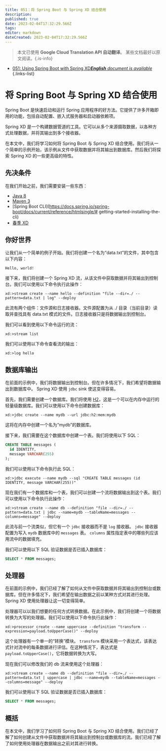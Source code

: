 ```yaml
---
title: 051：将 Spring Boot 与 Spring XD 结合使用
description: 
published: true
date: 2023-02-04T17:32:29.566Z
tags: 
editor: markdown
dateCreated: 2023-02-04T17:32:29.566Z
---
```


> 本文已使用 **Google Cloud Translation API 自动翻译**。
某些文档最好以原文阅读。{.is-info}



- [051: Using Spring Boot with Spring XD***English** document is available*](/en/Knowledge-base/Spring-Boot/Learning/051-using-spring-boot-with-spring-xd)
{.links-list}


# 将 Spring Boot 与 Spring XD 结合使用

Spring Boot 是快速启动和运行 Spring 应用程序的好方法。它提供了许多开箱即用的功能，包括自动配置、嵌入式服务器和启动器依赖项。

Spring XD 是一个构建数据管道的工具。它可以从多个来源摄取数据，以各种方式处理数据，并将其输出到多个接收器。

在本文中，我们将学习如何将 Spring Boot 与 Spring XD 结合使用。我们将从一个简单的示例开始，该示例从文件中获取数据并将其输出到数据库。然后我们将探索 Spring XD 的一些更高级的特性。

## 先决条件

在我们开始之前，我们需要安装一些东西：

* [Java 8](http://www.oracle.com/technetwork/java/javase/downloads/index.html)
* [Maven 3](https://maven.apache.org/download.cgi)
* [Spring Boot CLI](https://docs.spring.io/spring-boot/docs/current/reference/htmlsingle/# getting-started-installing-the-cli)
* [春季 XD](https://spring.io/projects/spring-xd)

## 你好世界

让我们从一个简单的例子开始。我们将创建一个名为“data.txt”的文件，其中包含以下内容：

```
Hello, world!
```

接下来，我们将创建一个 Spring XD 流，从该文件中获取数据并将其输出到控制台。我们可以使用以下命令执行此操作：

```
xd:>stream create --name hello --definition "file --dir=./ --pattern=data.txt | log" --deploy
```

此流有两个组件：文件源和日志接收器。文件源配置为从 ./ 目录（当前目录）读取并查找具有 data.txt 模式的文件。日志接收器只是将数据输出到控制台。

我们可以看到使用以下命令运行的流：

```
xd:>stream list
```

我们可以使用以下命令查看流的输出：

```
xd:>log hello
```

## 数据库输出

在前面的示例中，我们将数据输出到控制台。但在许多情况下，我们希望将数据输出到数据库中。 Spring XD 使用 `jdbc` sink 使这变得容易。

首先，我们需要创建一个数据库。我们将使用 [H2](http://www.h2database.com/html/main.html)，这是一个可以在内存中运行的轻量级数据库。我们可以使用以下命令创建数据库：

```
xd:>jdbc create --name mydb --url jdbc:h2:mem:mydb
```

这将在内存中创建一个名为“mydb”的数据库。

接下来，我们需要在这个数据库中创建一个表。我们将使用以下 SQL：

```sql
CREATE TABLE messages (
  id IDENTITY,
  message VARCHAR(255)
);
```

我们可以使用以下命令执行此 SQL：

```
xd:>jdbc execute --name mydb --sql "CREATE TABLE messages (id IDENTITY, message VARCHAR(255))"
```

现在我们有一个数据库和一个表，我们可以创建一个流将数据输出到这个表。我们可以使用以下命令执行此操作：

```
xd:>stream create --name db --definition "file --dir=./ --pattern=data.txt | jdbc --name=mydb --tableName=messages --columns=message" --deploy
```

此流与前一个流类似，但它有一个 `jdbc` 接收器而不是 `log` 接收器。 `jdbc` 接收器配置为写入 `mydb` 数据库中的 `messages` 表。 `columns` 属性指定表中的哪些列应该用流中的数据填充。

我们可以使用以下 SQL 验证数据是否已插入数据库：

```sql
SELECT * FROM messages;
```

## 处理器

在前面的示例中，我们已经了解了如何从文件中获取数据并将其输出到控制台或数据库。但在许多情况下，我们希望在输出数据之前以某种方式对其进行处理。 Spring XD 使用处理器让这一切变得简单。

处理器可以以我们想要的任何方式转换数据。在此示例中，我们将创建一个将数据转换为大写的处理器。我们可以使用以下命令执行此操作：

```
xd:>processor create --name uppercase --definition "transform --expression=payload.toUpperCase()" --deploy
```

这个处理器有一个单一的“转换”模块。 `transform` 模块采用一个表达式，该表达式针对流中的每条数据进行评估。在这种情况下，表达式是 `payload.toUpperCase()`，它将数据转换为大写。

现在我们可以修改我们的 db 流来使用这个处理器：

```
xd:>stream create --name db --definition "file --dir=./ --pattern=data.txt | uppercase | jdbc --name=mydb --tableName=messages --columns=message" --deploy
```

我们可以使用以下 SQL 验证数据是否已插入数据库：

```sql
SELECT * FROM messages;
```

## 概括

在本文中，我们学习了如何将 Spring Boot 与 Spring XD 结合使用。我们已经了解了如何创建从文件中获取数据并将其输出到控制台或数据库的流。我们已经了解了如何使用处理器在数据输出之前对其进行转换。
